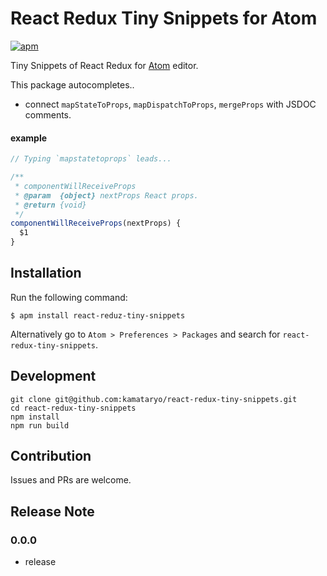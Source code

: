 # React Redux Tiny Snippets for Atom

[![apm](https://img.shields.io/apm/v/react-redux-tiny-snippets.svg)](https://atom.io/packages/react-redux-tiny-snippets)

Tiny Snippets of React Redux for [Atom](https://atom.io/) editor.

This package autocompletes..

- connect `mapStateToProps`, `mapDispatchToProps`, `mergeProps` with JSDOC comments.

#### example

```javascript
// Typing `mapstatetoprops` leads...

/**
 * componentWillReceiveProps
 * @param  {object} nextProps React props.
 * @return {void}
 */
componentWillReceiveProps(nextProps) {
  $1
}
```

## Installation

Run the following command:

```shell
$ apm install react-reduz-tiny-snippets
```

Alternatively go to `Atom > Preferences > Packages` and search for `react-redux-tiny-snippets`.

## Development

```shell
git clone git@github.com:kamataryo/react-redux-tiny-snippets.git
cd react-redux-tiny-snippets
npm install
npm run build
```

## Contribution

Issues and PRs are welcome.

## Release Note

### 0.0.0

- release
